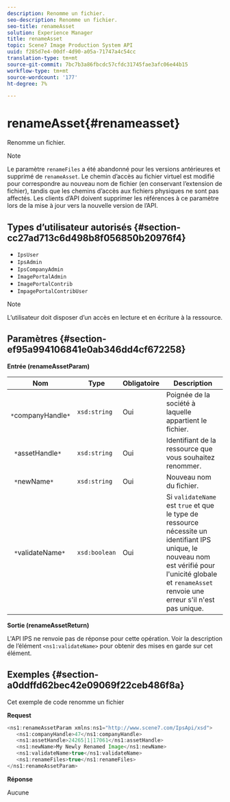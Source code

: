 ```yaml
---
description: Renomme un fichier.
seo-description: Renomme un fichier.
seo-title: renameAsset
solution: Experience Manager
title: renameAsset
topic: Scene7 Image Production System API
uuid: f285d7e4-00df-4d90-a05a-71747a4c54cc
translation-type: tm+mt
source-git-commit: 7bc7b3a86fbcdc57cfdc31745fae3afc06e44b15
workflow-type: tm+mt
source-wordcount: '177'
ht-degree: 7%

---
```



# renameAsset{#renameasset}

Renomme un fichier.

>[!NOTE]
>
>Le paramètre `renameFiles` a été abandonné pour les versions antérieures et supprimé de `renameAsset`. Le chemin d’accès au fichier virtuel est modifié pour correspondre au nouveau nom de fichier (en conservant l’extension de fichier), tandis que les chemins d’accès aux fichiers physiques ne sont pas affectés. Les clients d’API doivent supprimer les références à ce paramètre lors de la mise à jour vers la nouvelle version de l’API.

## Types d’utilisateur autorisés {#section-cc27ad713c6d498b8f056850b20976f4}

* `IpsUser`
* `IpsAdmin`
* `IpsCompanyAdmin`
* `ImagePortalAdmin`
* `ImagePortalContrib`
* `ImpagePortalContribUser`

>[!NOTE]
>
>L’utilisateur doit disposer d’un accès en lecture et en écriture à la ressource.

## Paramètres {#section-ef95a994106841e0ab346dd4cf672258}

**Entrée (renameAssetParam)**

| Nom | Type | Obligatoire | Description |
|---|---|---|---|
| ` *`companyHandle`*` | `xsd:string` | Oui | Poignée de la société à laquelle appartient le fichier. |
| ` *`assetHandle`*` | `xsd:string` | Oui | Identifiant de la ressource que vous souhaitez renommer. |
| ` *`newName`*` | `xsd:string` | Oui | Nouveau nom du fichier. |
| ` *`validateName`*` | `xsd:boolean` | Oui | Si `validateName` est `true` et que le type de ressource nécessite un identifiant IPS unique, le nouveau nom est vérifié pour l&#39;unicité globale et `renameAsset` renvoie une erreur s&#39;il n&#39;est pas unique. |

**Sortie (renameAssetReturn)**

L&#39;API IPS ne renvoie pas de réponse pour cette opération. Voir la description de l’élément `<ns1:validateName>` pour obtenir des mises en garde sur cet élément.

## Exemples {#section-a0ddffd62bec42e09069f22ceb486f8a}

Cet exemple de code renomme un fichier

**Request**

```java
<ns1:renameAssetParam xmlns:ns1="http://www.scene7.com/IpsApi/xsd">
   <ns1:companyHandle>47</ns1:companyHandle>
   <ns1:assetHandle>24265|1|17061</ns1:assetHandle>
   <ns1:newName>My Newly Renamed Image</ns1:newName>
   <ns1:validateName>true</ns1:validateName>
   <ns1:renameFiles>true</ns1:renameFiles>
</ns1:renameAssetParam>
```

**Réponse**

Aucune
